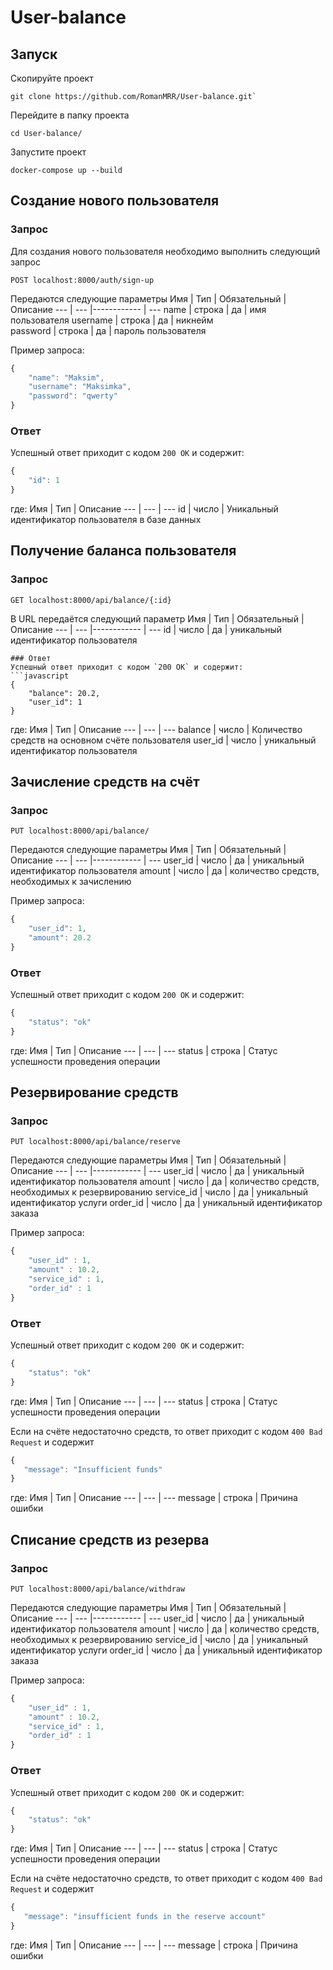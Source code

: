 # User-balance
## Запуск
Скопируйте проект
```
git clone https://github.com/RomanMRR/User-balance.git`
```
Перейдите в папку проекта
```
cd User-balance/
```
Запустите проект
```
docker-compose up --build
```

## Создание нового пользователя

### Запрос

Для создания нового пользователя необходимо выполнить следующий запрос
```
POST localhost:8000/auth/sign-up
```

Передаются следующие параметры
Имя | Тип | Обязательный | Описание
--- | --- |------------ | ---
name | строка | да | имя пользователя
username | строка | да | никнейм  
password | строка | да | пароль пользователя

Пример запроса:
```javascript
{
    "name": "Maksim",
    "username": "Maksimka",
    "password": "qwerty"
}
```
### Ответ
Успешный ответ приходит с кодом `200 ОК` и содержит:
```javascript
{
    "id": 1
}
```
где:
Имя | Тип | Описание
 --- | --- | ---
 id | число | Уникальный идентификатор пользователя в базе данных


## Получение баланса пользователя

### Запрос
```
GET localhost:8000/api/balance/{:id}
```

В URL передаётся следующий параметр
Имя | Тип | Обязательный | Описание
--- | --- |------------ | ---
id | число | да | уникальный идентификатор пользователя


```
### Ответ
Успешный ответ приходит с кодом `200 ОК` и содержит:
```javascript
{
    "balance": 20.2,
    "user_id": 1
}
```
где:
Имя | Тип | Описание
 --- | --- | ---
 balance | число | Количество средств на основном счёте пользователя
 user_id | число | уникальный идентификатор пользователя

## Зачисление средств на счёт

### Запрос
```
PUT localhost:8000/api/balance/
```

Передаются следующие параметры
Имя | Тип | Обязательный | Описание
--- | --- |------------ | ---
user_id | число | да | уникальный идентификатор пользователя
amount | число | да | количество средств, необходимых к зачислению

Пример запроса:
```javascript
{
    "user_id": 1,
    "amount": 20.2
}
```
### Ответ
Успешный ответ приходит с кодом `200 ОК` и содержит:
```javascript
{
    "status": "ok"
}
```
где:
Имя | Тип | Описание
 --- | --- | ---
 status | строка | Статус успешности проведения операции

## Резервирование средств

### Запрос
```
PUT localhost:8000/api/balance/reserve
```

Передаются следующие параметры
Имя | Тип | Обязательный | Описание
--- | --- |------------ | ---
user_id | число | да | уникальный идентификатор пользователя
amount | число | да | количество средств, необходимых к резервированию
service_id | число | да | уникальный идентификатор услуги
order_id | число | да | уникальный идентификатор заказа


Пример запроса:
```javascript
{
    "user_id" : 1,
    "amount" : 10.2,
    "service_id" : 1,
    "order_id" : 1
}
```
### Ответ
Успешный ответ приходит с кодом `200 ОК` и содержит:
```javascript
{
    "status": "ok"
}
```
где:
Имя | Тип | Описание
 --- | --- | ---
 status | строка | Статус успешности проведения операции

 Если на счёте недостаточно средств, то ответ приходит с кодом `400 Bad Request` и содержит
 ```javascript
{
    "message": "Insufficient funds"
}
```
где:
Имя | Тип | Описание
 --- | --- | ---
 message | строка | Причина ошибки

 ## Списание средств из резерва

### Запрос
```
PUT localhost:8000/api/balance/withdraw
```

Передаются следующие параметры
Имя | Тип | Обязательный | Описание
--- | --- |------------ | ---
user_id | число | да | уникальный идентификатор пользователя
amount | число | да | количество средств, необходимых к резервированию
service_id | число | да | уникальный идентификатор услуги
order_id | число | да | уникальный идентификатор заказа


Пример запроса:
```javascript
{
    "user_id" : 1,
    "amount" : 10.2,
    "service_id" : 1,
    "order_id" : 1
}
```
### Ответ
Успешный ответ приходит с кодом `200 ОК` и содержит:
```javascript
{
    "status": "ok"
}
```
где:
Имя | Тип | Описание
 --- | --- | ---
 status | строка | Статус успешности проведения операции

 Если на счёте недостаточно средств, то ответ приходит с кодом `400 Bad Request` и содержит
 ```javascript
{
    "message": "insufficient funds in the reserve account"
}
```
где:
Имя | Тип | Описание
 --- | --- | ---
 message | строка | Причина ошибки


